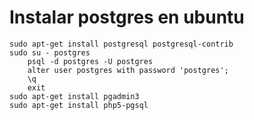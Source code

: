 # Instalar postgres en ubuntu

    sudo apt-get install postgresql postgresql-contrib
    sudo su - postgres
        psql -d postgres -U postgres
        alter user postgres with password 'postgres';
        \q
        exit
    sudo apt-get install pgadmin3
    sudo apt-get install php5-pgsql


